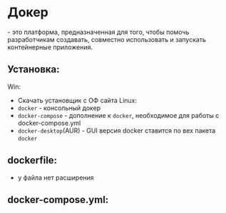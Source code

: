 # **Докер** 
- это платформа, предназначенная для того, чтобы помочь разработчикам создавать, совместно использовать и запускать контейнерные приложения.

## Установка:
Win:
-  Скачать установщик с ОФ сайта
Linux:
- `docker` - консольный докер
- `docker-compose` - дополнение к `docker`, необходимое для работы с docker-compose.yml
- `docker-desktop`(AUR) - GUI версия docker ставится по вех пакета `docker`

## dockerfile:
- у файла нет расширения

## docker-compose.yml:
